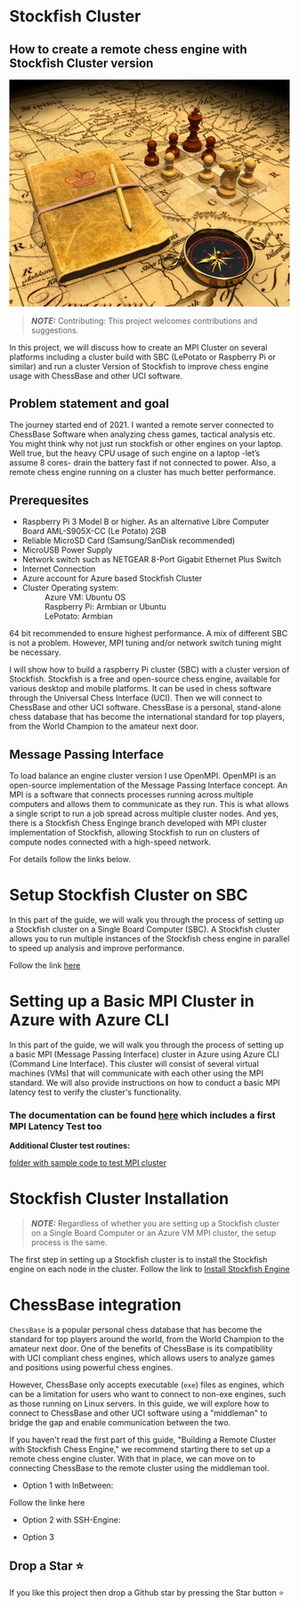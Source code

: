 # Stockfish Cluster

## How to create a remote chess engine with Stockfish Cluster version

<img src="./coverpic.jpeg" alt="Getting started" />

> **_NOTE:_** Contributing:
This project welcomes contributions and suggestions.

 In this project, we will discuss how to create an MPI Cluster on several platforms including a cluster build with SBC (LePotato or Raspberry Pi or similar) and run a cluster Version of Stockfish to improve chess engine usage with ChessBase and other UCI software.

## Problem statement and goal ##

The journey started end of 2021. I wanted a remote server connected to ChessBase Software when analyzing chess games, tactical analysis etc. You might think why not just run stockfish or other engines on your laptop. Well true, but the heavy CPU usage of such engine on a laptop -let’s assume 8 cores- drain the battery fast if not connected to power. Also, a remote chess engine running on a cluster has much better performance.

<h2>Prerequesites</h2>
<ul>
 <li>Raspberry Pi 3 Model B or higher. As an alternative Libre Computer Board AML-S905X-CC (Le Potato) 2GB </li>
 <li>Reliable MicroSD Card (Samsung/SanDisk recommended)</li>
 <li>MicroUSB Power Supply</li>
 <li>Network switch such as NETGEAR 8-Port Gigabit Ethernet Plus Switch</li>
 <li>Internet Connection</li>
 <li>Azure account for Azure based Stockfish Cluster</li>
<li>Cluster Operating system:</li>
    <dd>Azure VM: Ubuntu OS</dd>
    <dd>Raspberry Pi: Armbian or Ubuntu</dd>
    <dd>LePotato: Armbian</dd>
</ul>
64 bit recommended to ensure highest performance. A mix of different SBC is not a problem. However, MPI tuning and/or network switch tuning might be necessary.

I will show how to build a raspberry Pi cluster (SBC) with a cluster version of Stockfish. Stockfish is a free and open-source chess engine, available for various desktop and mobile platforms. It can be used in chess software through the Universal Chess Interface (UCI).
Then we will connect to ChessBase and other UCI software. ChessBase is a personal, stand-alone chess database that has become the international standard for top players, from the World Champion to the amateur next door.
<h2>Message Passing Interface</h2>
To load balance an engine cluster version I use OpenMPI. OpenMPI is an open-source implementation of the Message Passing Interface concept. An MPI is a software that connects processes running across multiple computers and allows them to communicate as they run. This is what allows a single script to run a job spread across multiple cluster nodes.
And yes, there is a Stockfish Chess Enginge branch developed with MPI cluster implementation of Stockfish, allowing Stockfish to run on clusters of compute nodes connected with a high-speed network.

For details follow the links below.

# Setup Stockfish Cluster on SBC

In this part of the guide, we will walk you through the process of setting up a Stockfish cluster on a Single Board Computer (SBC). A Stockfish cluster allows you to run multiple instances of the Stockfish chess engine in parallel to speed up analysis and improve performance.

Follow the link [here](https://github.com/Egbert-Azure/stockfish-cluster/blob/main/setup-cluster/SetupStockfishCluster.md)

# Setting up a Basic MPI Cluster in Azure with Azure CLI

In this part of the guide, we will walk you through the process of setting up a basic MPI (Message Passing Interface) cluster in Azure using Azure CLI (Command Line Interface).
This cluster will consist of several virtual machines (VMs) that will communicate with each other using the MPI standard. We will also provide instructions on how to conduct a basic MPI latency test to verify the cluster's functionality.

### The documentation can be found [here](https://github.com/Egbert-Azure/stockfish-cluster/blob/main/setup-azure-cluster/SetupAzureBasicMPICluster.md) which includes a first MPI Latency Test too

<b>Additional Cluster test routines:</b>

[folder with sample code to test MPI cluster](MPI-Tests)

# Stockfish Cluster Installation

> **_NOTE:_**  Regardless of whether you are setting up a Stockfish cluster on a Single Board Computer or an Azure VM MPI cluster, the setup process is the same.

The first step in setting up a Stockfish cluster is to install the Stockfish engine on each node in the cluster.
Follow the link to
[Install Stockfish Engine](setup-cluster/Install%20the%20Stockfish%20Cluster%20Engine.md)

# ChessBase integration

`ChessBase` is a popular personal chess database that has become the standard for top players around the world, from the World Champion to the amateur next door. One of the benefits of ChessBase is its compatibility with UCI compliant chess engines, which allows users to analyze games and positions using powerful chess engines.

However, ChessBase only accepts executable (`exe`) files as engines, which can be a limitation for users who want to connect to non-exe engines, such as those running on Linux servers. In this guide, we will explore how to connect to ChessBase and other UCI software using a "middleman" to bridge the gap and enable communication between the two.

If you haven't read the first part of this guide, "Building a Remote Cluster with Stockfish Chess Engine," we recommend starting there to set up a remote chess engine cluster. With that in place, we can move on to connecting ChessBase to the remote cluster using the middleman tool.

* Option 1 with InBetween:

Follow the linke here

* Option 2 with SSH-Engine:

* Option 3 

## Drop a Star ⭐ ##

If you like this project then drop a Github star by pressing the Star button ⭐
